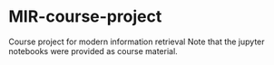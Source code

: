 # MIR-course-project
Course project for modern information retrieval
Note that the jupyter notebooks were provided as course material.
